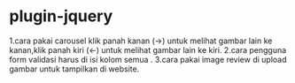 # plugin-jquery

1.cara pakai carousel klik panah kanan (->) untuk melihat gambar lain ke kanan,klik panah kiri (<-) untuk melihat gambar lain ke kiri.
2.cara pengguna form validasi harus di isi kolom semua .
3.cara pakai image review di upload gambar untuk tampilkan di website.
